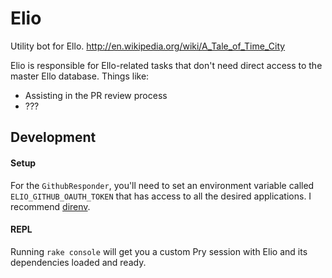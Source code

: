 # Elio

Utility bot for Ello. http://en.wikipedia.org/wiki/A_Tale_of_Time_City

Elio is responsible for Ello-related tasks that don't need direct access to the
master Ello database. Things like:

- Assisting in the PR review process
- ???

## Development

#### Setup

For the `GithubResponder`, you'll need to set an environment variable called `ELIO_GITHUB_OAUTH_TOKEN` that has access to all  the desired applications. I recommend [direnv](http://direnv.net/).

#### REPL

Running `rake console` will get you a custom Pry session with Elio and its dependencies loaded and ready.

